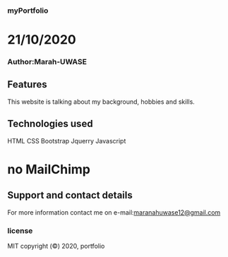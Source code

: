 ### myPortfolio
# 21/10/2020
### Author:Marah-UWASE
## Features
This website is talking about my background, hobbies and skills. 
## Technologies used
HTML
CSS
Bootstrap
Jquerry
Javascript
# no MailChimp
## Support and contact details
For more information contact me on 
e-mail:maranahuwase12@gmail.com
### license
MIT
copyright (&copy;) 2020, portfolio
